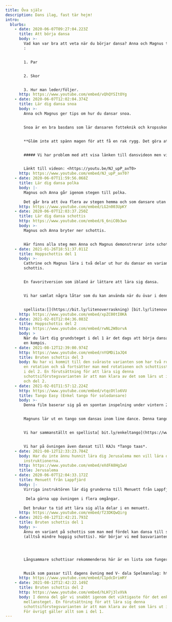 ```yaml
---
title: Öva själv
description: Dans ilag, fast tär hejm!
intro:
  blurbs:
    - date: 2020-06-07T09:27:04.223Z
      title: Att börja dansa
      body: >-
        Vad kan var bra att veta när du börjar dansa? Anna och Magnus tipsar om
        :


        1. Par


        2. Skor


        3. Hur man leder/följer.
      http: https://www.youtube.com/embed/vQhQYSItOYg
    - date: 2020-06-07T12:02:04.374Z
      title: Lär dig dansa snoa
      body: >-
        Anna och Magnus ger tips om hur du dansar snoa.


        Snoa är en bra basdans som lär dansaren fotteknik och kropsskontroll.


        **Glöm inte att spänn magen för att få en rak rygg. Det göra att när ni dansar som par kan ni styra dansen själva. Öva hela tiden med rak rygg.**


        ##### Vi har problem med att visa länken till dansvideon men vi arbetar på det. 


        Länkt till videon: <https://youtu.be/NJ_upP_axT0>
      http: https://www.youtube.com/embed/NJ_upP_axT0?
    - date: 2020-06-07T11:59:56.068Z
      title: Lär dig dansa polka
      body: |-
        Magnus och Anna går igenom stegen till polka.

        Det går bra att öva flera av stegen hemma och som dansare utan par.
      http: https://www.youtube.com/embed/LG2n003UpKY
    - date: 2020-06-07T12:03:37.250Z
      title: Lär dig dansa schottis
      http: https://www.youtube.com/embed/6_6niC0b3wo
      body: >-
        Magnus och Anna bryter ner schottis.


        Här finns alla steg men Anna och Magnus demonstrerar inte schottis till musik på slutet.
    - date: 2021-01-26T18:51:37.011Z
      title: Hoppschottis del 1
      body: >-
        Cathrine och Magnus lära i två delar ut hur du dansar en variant på
        schottis.


        En favoritversion som ibland är lättare att lära sig dansa.


        Vi har samlat några låtar som du kan använda när du övar i denna 


        spellista:[](https://bit.ly/litenoverraskning) [bit.ly/litenoverraskning](bit.ly/litenoverraskning)
      http: https://www.youtube.com/embed/xpZC00tI0KA
    - date: 2021-02-01T12:04:36.083Z
      title: Hoppschottis del 2
      http: https://www.youtube.com/embed/rwNL2W8orvA
      body: >
        När du lärt dig grundsteget i del 1 är det dags att börja dansa runt med
        en kompis.
    - date: 2021-08-12T12:39:00.974Z
      http: https://www.youtube.com/embed/nYGMDi1aJQ4
      title: Bruten schottis del 3
      body: Nu har vi kommit till den svåraste varianten som har två rotationer. Först
        en rotation och så fortsätter man med rotationen och schottissteget som
        i del 2. En förutsättning för att lära sig denna
        schottsiförstegsvarianten är att man klara av det som lärs ut i del 1
        och del 2.
    - date: 2021-02-01T11:57:12.224Z
      http: https://www.youtube.com/embed/vtqcOtlo6VU
      title: Tango Easy (Enkel tango för solodansare)
      body: >-
        Denna film baserar sig på en spontan inspelning under vintern 2021. 


        Magnuns lär ut en tango som dansas inom line dance. Denna tango kan dansas till vilken tango som helst. 


        Vi har sammanställt en spellista[ bit.ly/enkeltango](https://www.youtube.com/redirect?event=video_description&redir_token=QUFFLUhqa0FQbjItNXM5WHd4bzJRNC1rRm5BM0tnUTJvUXxBQ3Jtc0tsM2NudFNiOEsxQ2FNYi1XaWVzTUZ0RzhnWE1aWFM0c2ZOWENHUGZXd1RuYXlZRHpUcDhmd2xIRzVqUHRQNG1YbFNGOTNCbjQ0bW5lX1F0cUk2dHJWcU9kTjFVSWxJR2EtMlBBaGdtOF9EQk9RLTFkOA&q=http%3A%2F%2Fbit.ly%2Fenkeltango) med några tangon från både här och där i världen. ​ 


        Vi har på övningen även dansat till KAJs *Tango taas*.
    - date: 2021-08-12T12:33:23.784Z
      body: Har du inte ännu hunnit lära dig Jerusalema men vill lära dig?  Här kommer
        instruktionerna.
      http: https://www.youtube.com/embed/eXdFA8HgIwU
      title: Jerusalema
    - date: 2020-06-07T12:04:33.172Z
      title: Menuett från Lappfjärd
      body: |-
        Virriga instruktören lär dig grunderna till Menuett från Lappfjärd.

         Dela gärna upp övningen i flera omgångar. 

        Det brukar ta tid att lära sig alla delar i en menuett.
      http: https://www.youtube.com/embed/f23DKQwQirg
    - date: 2021-08-12T12:42:21.793Z
      title: Bruten schottis del 1
      body: >-
        Ännu en variant på schottis som man med fördel kan dansa till stigare
        (alltså mindre hoppig schottis). Här börjar vi med basvarianten.




        Långsammare schottisar rekommenderas här är en lista som fungerar bra. 


        Musik som passar till dagens övning med V- dala Spelmanslag: https://youtu.be/gazyXFbvBVU Böl Olles Schottis https://youtu.be/tf2C0UmLvHI "Ja, dä gör vi" schottish Mats Edén https://youtu.be/snXstD8CWSM "Trollhaugen" schottis
      http: https://www.youtube.com/embed/C1pdcDrimRY
    - date: 2021-08-12T12:42:22.149Z
      title: Bruten schottis del 2
      http: https://www.youtube.com/embed/hLH7j3lvXVA
      body: I denna del går vi snabbt igenom det viktigaste för det enklare roterande
        mellansteget. En förutsättning för att lära sig denna
        schottsiförstegsvarianten är att man klara av det som lärs ut i del 1.
        För övrigt gäller allt som i del 1.
---
```

